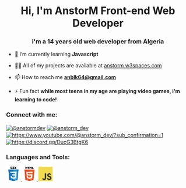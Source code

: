<h1 align="center">Hi, I'm AnstorM Front-end Web Developer</h1>
<h3 align="center">i'm a 14 years old web developer from Algeria</h3>

- 🌱 I’m currently learning **Javascript**

- 👨‍💻 All of my projects are available at [anstorm.w3spaces.com](anstorm.w3spaces.com)

- 📫 How to reach me **anblk64@gmail.com**

- ⚡ Fun fact **while most teens in my age are playing video games, i'm learning to code!**

<h3 align="left">Connect with me:</h3>
<p align="left">
<a href="https://codepen.io/@anstormdev" target="blank"><img align="center" src="https://raw.githubusercontent.com/rahuldkjain/github-profile-readme-generator/master/src/images/icons/Social/codepen.svg" alt="@anstormdev" height="30" width="40" /></a>
<a href="https://twitter.com/@anstorm_dev" target="blank"><img align="center" src="https://raw.githubusercontent.com/rahuldkjain/github-profile-readme-generator/master/src/images/icons/Social/twitter.svg" alt="@anstorm_dev" height="30" width="40" /></a>
<a href="https://www.youtube.com/c/https://www.youtube.com/@anstorm_dev/?sub_confirmation=1" target="blank"><img align="center" src="https://raw.githubusercontent.com/rahuldkjain/github-profile-readme-generator/master/src/images/icons/Social/youtube.svg" alt="https://www.youtube.com/@anstorm_dev/?sub_confirmation=1" height="30" width="40" /></a>
<a href="https://discord.gg/https://discord.gg/DucG3BtgK6" target="blank"><img align="center" src="https://raw.githubusercontent.com/rahuldkjain/github-profile-readme-generator/master/src/images/icons/Social/discord.svg" alt="https://discord.gg/DucG3BtgK6" height="30" width="40" /></a>
</p>

<h3 align="left">Languages and Tools:</h3>
<p align="left"> <a href="https://www.w3schools.com/css/" target="_blank" rel="noreferrer"> <img src="https://raw.githubusercontent.com/devicons/devicon/master/icons/css3/css3-original-wordmark.svg" alt="css3" width="40" height="40"/> </a> <a href="https://www.w3.org/html/" target="_blank" rel="noreferrer"> <img src="https://raw.githubusercontent.com/devicons/devicon/master/icons/html5/html5-original-wordmark.svg" alt="html5" width="40" height="40"/> </a> <a href="https://developer.mozilla.org/en-US/docs/Web/JavaScript" target="_blank" rel="noreferrer"> <img src="https://raw.githubusercontent.com/devicons/devicon/master/icons/javascript/javascript-original.svg" alt="javascript" width="40" height="40"/> </a> </p>
